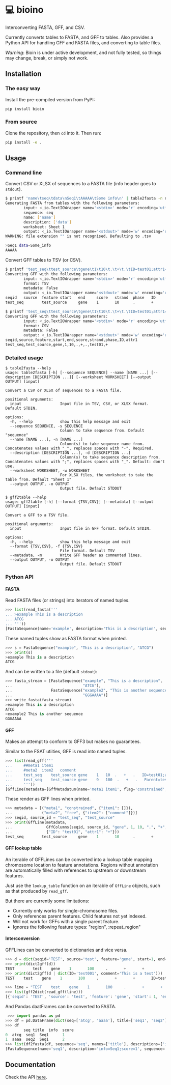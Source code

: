 # 💻 bioino

Interconverting FASTA, GFF, and CSV. 

Currently converts tables to FASTA, and GFF to tables. Also provides 
a Python API for handling GFF and FASTA files, and converting to table
files.

_Warning_: Bioin is under active development, and not fully tested, so 
things may change, break, or simply not work.

## Installation

### The easy way

Install the pre-compiled version from PyPI:

```bash
pip install bioin
```

### From source

Clone the repository, then `cd` into it. Then run:

```bash
pip install -e .
```

## Usage

### Command line

Convert CSV or XLSX of sequences to a FASTA file (info header goes to `stdout`).

```bash
$ printf 'name\tseq\tdata\nSeq1\tAAAAA\tSome info\n' | table2fasta -n name -s seq -d data
Generating FASTA from tables with the following parameters:
        input: <_io.TextIOWrapper name='<stdin>' mode='r' encoding='utf-8'>
        sequence: seq
        name: ['name']
        description: ['data']
        worksheet: Sheet 1
        output: <_io.TextIOWrapper name='<stdout>' mode='w' encoding='utf-8'>
WARNING: file extension "" is not recognised. Defaulting to .tsv

>Seq1 data=Some_info
AAAAA
```

Convert GFF tables to TSV (or CSV).

```bash
$ printf 'test_seq\ttest_source\tgene\t1\t10\t.\t+\t.\tID=test01;attr1=+\n' | gff2table 
Converting GFF with the following parameters:
        input: <_io.TextIOWrapper name='<stdin>' mode='r' encoding='utf-8'>
        format: TSV
        metadata: False
        output: <_io.TextIOWrapper name='<stdout>' mode='w' encoding='utf-8'>
seqid   source  feature start   end     score   strand  phase   ID      attr1
test_seq        test_source     gene    1       10      .       +       .       test01  +

$ printf 'test_seq\ttest_source\tgene\t1\t10\t.\t+\t.\tID=test01;attr1=+\n' | gff2table -f CSV
Converting GFF with the following parameters:
        input: <_io.TextIOWrapper name='<stdin>' mode='r' encoding='utf-8'>
        format: CSV
        metadata: False
        output: <_io.TextIOWrapper name='<stdout>' mode='w' encoding='utf-8'>
seqid,source,feature,start,end,score,strand,phase,ID,attr1
test_seq,test_source,gene,1,10,.,+,.,test01,+
```

### Detailed usage

```
$ table2fasta --help
usage: table2fasta [-h] [--sequence SEQUENCE] --name [NAME ...] [--description [DESCRIPTION ...]] [--worksheet WORKSHEET] [--output OUTPUT] [input]

Convert a CSV or XLSX of sequences to a FASTA file.

positional arguments:
  input                 Input file in TSV, CSV, or XLSX format. Default STDIN.

options:
  -h, --help            show this help message and exit
  --sequence SEQUENCE, -s SEQUENCE
                        Column to take sequence from. Default "sequence"
  --name [NAME ...], -n [NAME ...]
                        Column(s) to take sequence name from. Concatenates values with "_", replaces spaces with "-". Required.
  --description [DESCRIPTION ...], -d [DESCRIPTION ...]
                        Column(s) to take sequence description from. Concatenates values with ";", replaces spaces with "_". Default: don't use.
  --worksheet WORKSHEET, -w WORKSHEET
                        For XLSX files, the worksheet to take the table from. Default "Sheet 1"
  --output OUTPUT, -o OUTPUT
                        Output file. Default STDOUT
```

```
$ gff2table --help
usage: gff2table [-h] [--format {TSV,CSV}] [--metadata] [--output OUTPUT] [input]

Convert a GFF to a TSV file.

positional arguments:
  input                 Input file in GFF format. Default STDIN.

options:
  -h, --help            show this help message and exit
  --format {TSV,CSV}, -f {TSV,CSV}
                        File format. Default TSV
  --metadata, -m        Write GFF header as commented lines.
  --output OUTPUT, -o OUTPUT
                        Output file. Default STDOUT
```

### Python API

#### FASTA

Read FASTA files (or strings) into iterators of named tuples.

```python
>>> list(read_fasta('''
... >example This is a description
... ATCG
... '''))
[FastaSequence(name='example', description='This is a description', sequence='ATCG')]
```

These named tuples show as FASTA format when printed.

```python
>>> s = FastaSequence("example", "This is a description", "ATCG")
>>> print(s)
>example This is a description
ATCG

```

And can be written to a file (default `stdout`):

```python
>>> fasta_stream = [FastaSequence("example", "This is a description", 
...                               "ATCG"),
...                 FastaSequence("example2", "This is another sequence", 
...                               "GGGAAAA")]
>>> write_fasta(fasta_stream) 
>example This is a description
ATCG
>example2 This is another sequence
GGGAAAA

```

#### GFF

Makes an attempt to conform to GFF3 but makes no guarantees.

Similar to the FSAT utiities, GFF is read into named tuples.

```python
>>> list(read_gff('''
...     ##meta1 item1
...     #meta2  item2   comment
...     test_seq    test_source gene    1   10  .   +   .   ID=test01;attr1=+
...     test_seq    test_source gene    9   100  .   +   .   Parent=test01;attr2=+
...     '''))
[GffLine(metadata=[GffMetadatum(name='meta1 item1', flag='constrained', values=()), GffMetadatum(name='meta2  item2   comment', flag='free', values=())], columns=GffColumns(seqid='test_seq', source='test_source', feature='gene', start=1, end=10, score='.', strand='+', phase='.'), attributes={'ID': 'test01', 'attr1': '+'}), GffLine(metadata=[GffMetadatum(name='meta1 item1', flag='constrained', values=()), GffMetadatum(name='meta2  item2   comment', flag='free', values=())], columns=GffColumns(seqid='test_seq', source='test_source', feature='gene', start=9, end=100, score='.', strand='+', phase='.'), attributes={'Parent': 'test01', 'attr2': '+'})]

```

These render as GFF lines when printed.

```python
>>> metadata = [("meta1", "constrained", {"item1": []}), 
...             ("meta2", "free", {"item2": ["comment"]})]
>>> seqid, source_id = "test_seq", "test_source"
>>> print(GffLine(metadata, 
...               GffColumns(seqid, source_id, "gene", 1, 10, ".", "+", "."), 
...               {"ID": "test01", "attr1": "+"})) 
test_seq        test_source     gene    1       10      .       +       .       ID=test01;attr1=+

```

#### GFF lookup table

An iterable of GFFLines can be converted into a lookup table mapping
chromosome location to feature annotations. Regions without annotation
are automatically filled with references to upstream or 
downstream features.

Just use the `lookup_table` function on an iterable of `GffLine` objects,
such as that produced by `read_gff`.

But there are currently some limitations:
- Currently only works for single-chromosome files.
- Only references parent features. Child features not yet indexed.
- Will not work for GFFs with a single parent feature.
- Ignores the following feature types: "region", :repeat_region"

#### Interconversion

GFFLines can be converted to dictionaries and vice versa.

```python
>>> d = dict(seqid='TEST', source='test', feature='gene', start=1, end=100, score='.', strand='+', phase='+')
>>> print(dict2gff(d)) 
TEST        test    gene    1       100     .       +       +
>>> print(dict2gff(d | dict(ID='test001', comment='This is a test'))) 
TEST    test    gene    1       100     .       +       +       ID=test001;comment=This is a test
```

```python
>>> line = "TEST    test    gene    1       100     .       +       +       ID=test001;comment=Test"
>>> list(gff2dict(read_gff(line)))
[{'seqid': 'TEST', 'source': 'test', 'feature': 'gene', 'start': 1, 'end': 100, 'score': '.', 'strand': '+', 'phase': '+', 'ID': 'test001', 'comment': 'Test'}]    

```

And Pandas daatFrames can be converted to FASTA.

```python
 >>> import pandas as pd
>>> df = pd.DataFrame(dict(seq=['atcg', 'aaaa'], title=['seq1', 'seq2'], info=['Seq1', 'Seq1'], score=[1, 2]))
>>> df 
        seq title  info  score
0  atcg  seq1  Seq1      1
1  aaaa  seq2  Seq1      2
>>> list(df2fasta(df, sequence='seq', names=['title'], descriptions=['info', 'score']))
[FastaSequence(name='seq1', description='info=Seq1;score=1', sequence='atcg'), FastaSequence(name='seq2', description='info=Seq1;score=2', sequence='aaaa')]
```

## Documentation

Check the API [here](https://bioino.readthedocs.org).
